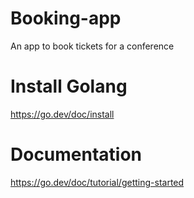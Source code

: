 # Booking-app
An app to book tickets for a conference

# Install Golang

https://go.dev/doc/install

# Documentation

https://go.dev/doc/tutorial/getting-started
